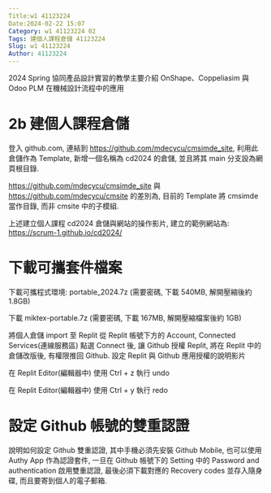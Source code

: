 ```yaml
---
Title:w1 41123224
Date:2024-02-22 15:07
Category: w1 41123224 02
Tags: 建個人課程倉儲 41123224
Slug: w1 41123224
Author: 41123224
---
```


2024 Spring 協同產品設計實習的教學主要介紹 OnShape、Coppeliasim 與 Odoo PLM 在機械設計流程中的應用

<!-- PELICAN_END_SUMMARY -->

# 2b 建個人課程倉儲
登入 github.com, 連結到 https://github.com/mdecycu/cmsimde_site, 利用此倉儲作為 Template, 新增一個名稱為 cd2024 的倉儲, 並且將其 main 分支設為網頁根目錄.

https://github.com/mdecycu/cmsimde_site 與 https://github.com/mdecycu/cmsite 的差別為, 目前的 Template 將 cmsimde 當作目錄, 而非 cmsite 中的子模組.

上述建立個人課程 cd2024 倉儲與網站的操作影片, 建立的範例網站為: https://scrum-1.github.io/cd2024/

# 下載可攜套件檔案
下載可攜程式環境: portable_2024.7z (需要密碼, 下載 540MB, 解開壓縮後約 1.8GB)

下載 miktex-portable.7z (需要密碼, 下載 167MB, 解開壓縮檔案後約 1GB)

將個人倉儲 import 至 Replit
從 Replit 帳號下方的 Account, Connected Services(連線服務區) 點選 Connect 後, 讓 Github 授權 Replit, 將在 Replit 中的倉儲改版後, 有權限推回 Github. 設定 Replit 與 Github 應用授權的說明影片

在 Replit Editor(編輯器中) 使用 Ctrl + z 執行 undo

在 Replit Editor(編輯器中) 使用 Ctrl + y 執行 redo

# 設定 Github 帳號的雙重認證
說明如何設定 Github 雙重認證, 其中手機必須先安裝 Github Mobile, 也可以使用 Authy App 作為認證套件, 一旦在 Github 帳號下的 Setting 中的 Password and authentication 啟用雙重認證, 最後必須下載對應的 Recovery codes 並存入隨身碟, 而且要寄到個人的電子郵箱.
